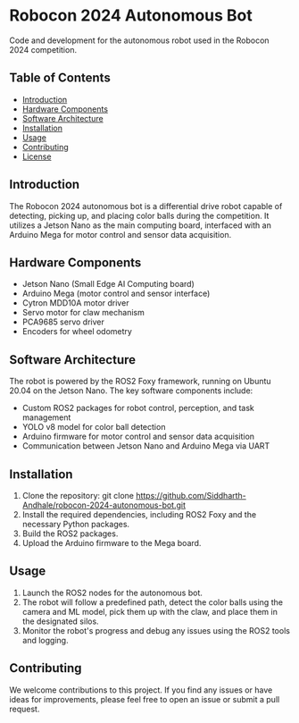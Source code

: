 # Robocon 2024 Autonomous Bot

Code and development for the autonomous robot used in the Robocon 2024 competition.

## Table of Contents
- [Introduction](#introduction)
- [Hardware Components](#hardware-components)
- [Software Architecture](#software-architecture)
- [Installation](#installation)
- [Usage](#usage)
- [Contributing](#contributing)
- [License](#license)

## Introduction
The Robocon 2024 autonomous bot is a differential drive robot capable of detecting, picking up, and placing color balls during the competition. It utilizes a Jetson Nano as the main computing board, interfaced with an Arduino Mega for motor control and sensor data acquisition.

## Hardware Components
- Jetson Nano (Small Edge AI Computing board)
- Arduino Mega (motor control and sensor interface)
- Cytron MDD10A motor driver
- Servo motor for claw mechanism
- PCA9685 servo driver
- Encoders for wheel odometry

## Software Architecture
The robot is powered by the ROS2 Foxy framework, running on Ubuntu 20.04 on the Jetson Nano. The key software components include:

- Custom ROS2 packages for robot control, perception, and task management
- YOLO v8 model for color ball detection
- Arduino firmware for motor control and sensor data acquisition
- Communication between Jetson Nano and Arduino Mega via UART

## Installation
1. Clone the repository:
   git clone https://github.com/Siddharth-Andhale/robocon-2024-autonomous-bot.git
2. Install the required dependencies, including ROS2 Foxy and the necessary Python packages.
3. Build the ROS2 packages.
4. Upload the Arduino firmware to the Mega board.

## Usage
1. Launch the ROS2 nodes for the autonomous bot.
2. The robot will follow a predefined path, detect the color balls using the camera and ML model, pick them up with the claw, and place them in the designated silos.
3. Monitor the robot's progress and debug any issues using the ROS2 tools and logging.

## Contributing
We welcome contributions to this project. If you find any issues or have ideas for improvements, please feel free to open an issue or submit a pull request.
